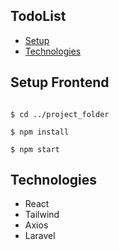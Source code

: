 ## TodoList

 - [Setup](https://github.com/isahelgersai/TodoList-React-Laravel#setup-frontend)
 - [Technologies](https://github.com/isahelgersai/TodoList-React-Laravel#technologies)


## Setup Frontend

```

$ cd ../project_folder

$ npm install

$ npm start

```
## Technologies

- React
- Tailwind
- Axios
- Laravel

